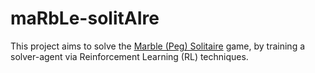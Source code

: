 # maRbLe-solitAIre
This project aims to solve the [Marble (Peg) Solitaire](https://en.wikipedia.org/wiki/Peg_solitaire) game, by training a solver-agent via 
Reinforcement Learning (RL) techniques.
